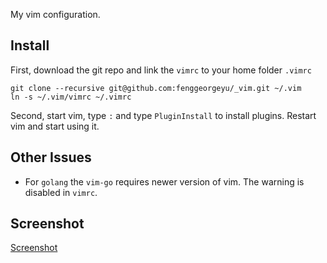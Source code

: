 

My vim configuration.

## Install

First, download the git repo and link the `vimrc` to your home folder `.vimrc`

	git clone --recursive git@github.com:fenggeorgeyu/_vim.git ~/.vim
	ln -s ~/.vim/vimrc ~/.vimrc

Second, start vim, type `:` and type `PluginInstall` to install plugins. Restart vim and start using it.


## Other Issues

* For `golang` the `vim-go` requires newer version of vim. The warning is disabled in `vimrc`.

## Screenshot

[Screenshot](misc/screenshot.png)
